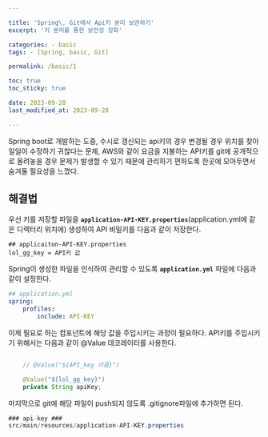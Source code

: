 ```yaml
---

title: 'Spring\, Git에서 Api키 분리 보관하기'
excerpt: '키 분리를 통한 보안성 강화'

categories: - basic
tags: - [Spring, basic, Git]

permalink: /basic/1

toc: true
toc_sticky: true

date: 2023-09-28
last_modified_at: 2023-09-28

---
```


Spring boot로 개발하는 도중, 수시로 갱신되는 api키의 경우 변경될 경우 위치를 찾아 일일이 수정하기 귀찮다는 문제, AWS와 같이 요금을 지불하는 API키를 git에 공개적으로 올려놓을 경우 문제가 발생할 수 있기 때문에 관리하기 편하도록 한곳에 모아두면서 숨겨둘 필요성을 느꼈다.

## 해결법

우선 키를 저장할 파일을 **`application-API-KEY.properties`**(application.yml에 같은 디렉터리 위치에) 생성하여 API 비밀키를 다음과 같이 저장한다.

```properties
## applicaiton-API-KEY.properties
lol_gg_key = API키 값

```

Spring이 생성한 파일을 인식하여 관리할 수 있도록 **`application.yml`** 파일에 다음과 같이 설정한다.

```yml
## application.yml
spring:
    profiles:
        include: API-KEY
```

이제 필요로 하는 컴포넌트에 해당 값을 주입시키는 과정이 필요하다. API키를 주입시키기 위해서는 다음과 같이 @Value 데코레이터를 사용한다.

```java

    // @Value("${API_key 이름}")

    @Value("${lol_gg_key}")
    private String apiKey;

```

마지막으로 git에 해당 파일이 push되지 않도록 .gitignore파일에 추가하면 된다.

```java
### api-key ###
src/main/resources/application-API-KEY.properties
```
